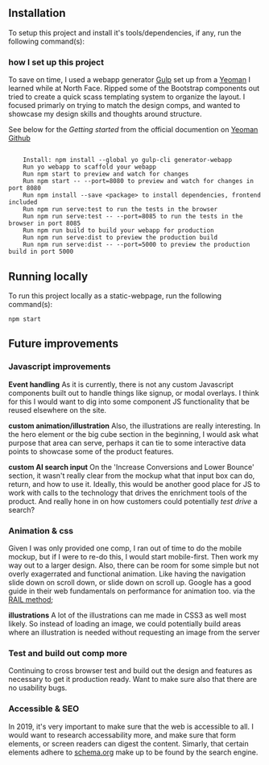 ## Installation

To setup this project and install it's tools/dependencies, if any, run the
following command(s):

### how I set up this project
To save on time, I used a webapp generator [Gulp](https://gulpjs.com/) set up from a [Yeoman](https://yeoman.io/) I learned while at North Face. Ripped some of the Bootstrap components out tried to create a quick scass templating system to organize the layout. I focused primarly on trying to match the design comps, and wanted to showcase my design skills and thoughts around structure. 

See below for the *Getting started* from the official documention on [Yeoman Github](https://github.com/yeoman/generator-webapp)

```

    Install: npm install --global yo gulp-cli generator-webapp
    Run yo webapp to scaffold your webapp
    Run npm start to preview and watch for changes
    Run npm start -- --port=8080 to preview and watch for changes in port 8080
    Run npm install --save <package> to install dependencies, frontend included
    Run npm run serve:test to run the tests in the browser
    Run npm run serve:test -- --port=8085 to run the tests in the browser in port 8085
    Run npm run build to build your webapp for production
    Run npm run serve:dist to preview the production build
    Run npm run serve:dist -- --port=5000 to preview the production build in port 5000

```

## Running locally

To run this project locally as a static-webpage, run the following command(s):

```
npm start
```

## Future improvements

### Javascript improvements

**Event handling**
As it is currently, there is not any custom Javascript components built out to handle things like signup, or modal overlays. I think for this I would want to dig into some component JS functionality that be reused elsewhere on the site. 

**custom animation/illustration**
Also, the illustrations are really interesting. In the hero element or the big cube section in the beginning, I would ask what purpose that area can serve, perhaps it can tie to some interactive data points to showcase some of the product features. 

**custom AI search input**
On the 'Increase Conversions and Lower Bounce' section, it wasn't really clear from the mockup what that input box can do, return, and how to use it. Ideally, this would be another good place for JS to work with calls to the technology that drives the enrichment tools of the product. And really hone in on how customers could potentially *test drive* a search? 

### Animation & css
Given I was only provided one comp, I ran out of time to do the mobile mockup, but if I were to re-do this, I would start mobile-first. Then work my way out to a larger design. Also, there can be room for some simple but not overly exagerrated and functional animation. Like having the navigation slide down on scroll down, or slide down on scroll up. Google has a good guide in their web fundamentals on performance for animation too. via the [RAIL method](https://developers.google.com/web/fundamentals/performance/rail);

**illustrations**
A lot of the illustrations can me made in CSS3 as well most likely. So instead of loading an image, we could potentially build areas where an illustration is needed without requesting an image from the server

### Test and build out comp more
Continuing to cross browser test and build out the design and features as necessary to get it production ready. Want to make sure also that there are no usability bugs. 

### Accessible & SEO
In 2019, it's very important to make sure that the web is accessible to all. I would want to research accessability more, and make sure that form elements, or screen readers can digest the content. Simarly, that certain elements adhere to [schema.org](schema.org) make up to be found by the search engine. 

